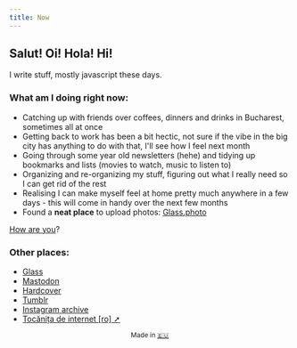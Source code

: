 ```yaml
---
title: Now
---
```


## Salut! Oi! Hola! Hi!

I write stuff, mostly javascript these days.

### What am I doing right **now**:

- Catching up with friends over coffees, dinners and drinks in Bucharest, sometimes all at once
- Getting back to work has been a bit hectic, not sure if the vibe in the big city has anything to do with that, I'll see how I feel next month
- Going through some year old newsletters (hehe) and tidying up bookmarks and lists (movies to watch, music to listen to)
- Organizing and re-organizing my stuff, figuring out what I really need so I can get rid of the rest
- Realising I can make myself feel at home pretty much anywhere in a few days - this will come in handy over the next few months
- Found a **neat place** to upload photos: [Glass.photo](https://glass.photo/nvm)

[How are you](mailto:vlad@nsu.ro?subject=Hey%2C%20I%20am%20...)?

### Other places:
- [Glass](https://glass.photo/nvm)
- [Mastodon](https://mastodon.green/@vlad/)
- [Hardcover](https://hardcover.app/vlad)
- [Tumblr](https://owltakestime.tumblr.com/)
- [Instagram archive](/camera/archive.html)
- [Tocănița de internet [ro] ➚](https://tocanita.substack.com/)

<sub style="text-align: center; display: block;">Made in [🇪🇺](/then/)</sub>
